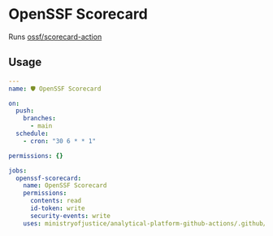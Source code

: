 # OpenSSF Scorecard

Runs [ossf/scorecard-action](https://github.com/ossf/scorecard-action)

## Usage

```yaml
---
name: 🛡️ OpenSSF Scorecard

on:
  push:
    branches:
      - main
  schedule:
    - cron: "30 6 * * 1"

permissions: {}

jobs:
  openssf-scorecard:
    name: OpenSSF Scorecard
    permissions:
      contents: read
      id-token: write
      security-events: write
    uses: ministryofjustice/analytical-platform-github-actions/.github/workflows/reusable-openssf-scorecard.yml@<commit SHA> # <version>
```
